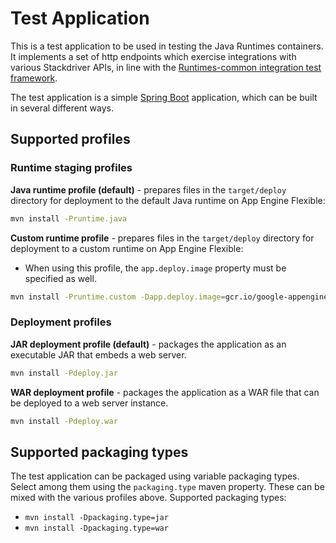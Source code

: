 # Test Application

This is a test application to be used in testing the Java Runtimes containers. It implements a set
of http endpoints which exercise integrations with various Stackdriver APIs, in line with the 
[Runtimes-common integration test framework](https://github.com/GoogleCloudPlatform/runtimes-common/tree/master/integration_tests#tests).

The test application is a simple [Spring Boot](https://projects.spring.io/spring-boot/) application,
which can be built in several different ways.

## Supported profiles
### Runtime staging profiles
**Java runtime profile (default)** - prepares files in the `target/deploy` directory for deployment to the default Java runtime on App Engine Flexible:
```bash
mvn install -Pruntime.java
```
**Custom runtime profile** - prepares files in the `target/deploy` directory for deployment to a custom runtime on App Engine Flexible:
  - When using this profile, the `app.deploy.image` property must be specified as well.
```bash
mvn install -Pruntime.custom -Dapp.deploy.image=gcr.io/google-appengine/openjdk
```

### Deployment profiles
**JAR deployment profile (default)** - packages the application as an executable JAR that embeds a web server.
```bash
mvn install -Pdeploy.jar
```

**WAR deployment profile** - packages the application as a WAR file that can be deployed to a web server instance.
```bash
mvn install -Pdeploy.war
```

## Supported packaging types
The test application can be packaged using variable packaging types. Select among them using the
`packaging.type` maven property. These can be mixed with the various profiles above. Supported packaging types:
- `mvn install -Dpackaging.type=jar`
- `mvn install -Dpackaging.type=war`


